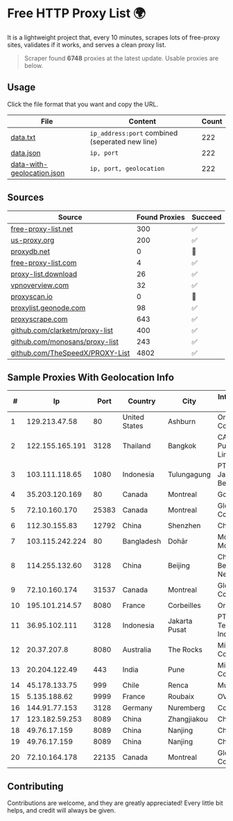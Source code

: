
# Free HTTP Proxy List 🌍

It is a lightweight project that, every 10 minutes, scrapes lots of free-proxy sites, validates if it works, and serves a clean proxy list.


> Scraper found **6748** proxies at the latest update. Usable proxies are below.

## Usage

Click the file format that you want and copy the URL.


|File|Content|Count|
|----|-------|-----|
|[data.txt](https://raw.githubusercontent.com/themiralay/Proxy-List-World/master/data.txt)|`ip_address:port` combined (seperated new line)|222|
|[data.json](https://raw.githubusercontent.com/themiralay/Proxy-List-World/master/data.json)|`ip, port`|222|
|[data-with-geolocation.json](https://raw.githubusercontent.com/themiralay/Proxy-List-World/master/data-with-geolocation.json)|`ip, port, geolocation`|222|

## Sources

|Source|Found Proxies|Succeed|
|------|-------------|-------|
|[free-proxy-list.net](https://free-proxy-list.net)|300|✅|
|[us-proxy.org](https://www.us-proxy.org)|200|✅|
|[proxydb.net](http://proxydb.net)|0|🚫|
|[free-proxy-list.com](https://free-proxy-list.com/?page=&port=&type%5B%5D=http&type%5B%5D=https&up_time=0&search=Search)|4|✅|
|[proxy-list.download](https://www.proxy-list.download/HTTP)|26|✅|
|[vpnoverview.com](https://vpnoverview.com/privacy/anonymous-browsing/free-proxy-servers)|32|✅|
|[proxyscan.io](https://www.proxyscan.io)|0|🚫|
|[proxylist.geonode.com](https://proxylist.geonode.com/api/proxy-list?limit=300&page=1&sort_by=lastChecked&sort_type=desc&protocols=http,https)|98|✅|
|[proxyscrape.com](https://api.proxyscrape.com/v2/?request=displayproxies&protocol=http&timeout=10000&country=all&ssl=all&anonymity=all)|643|✅|
|[github.com/clarketm/proxy-list](https://raw.githubusercontent.com/clarketm/proxy-list/master/proxy-list-raw.txt)|400|✅|
|[github.com/monosans/proxy-list](https://raw.githubusercontent.com/monosans/proxy-list/main/proxies/http.txt)|243|✅|
|[github.com/TheSpeedX/PROXY-List](https://raw.githubusercontent.com/TheSpeedX/PROXY-List/master/http.txt)|4802|✅|


## Sample Proxies With Geolocation Info

|#|Ip|Port|Country|City|Internet Service Provider|
|-|--|----|-------|----|-------------------------|
|1|129.213.47.58|80|United States|Ashburn|Oracle Corporation|
|2|122.155.165.191|3128|Thailand|Bangkok|CAT Telecom Public Company Limited|
|3|103.111.118.65|1080|Indonesia|Tulungagung|PT Dimensi Jaringan Bersinar|
|4|35.203.120.169|80|Canada|Montreal|Google LLC|
|5|72.10.160.170|25383|Canada|Montreal|GloboTech Communications|
|6|112.30.155.83|12792|China|Shenzhen|China Mobile|
|7|103.115.242.224|80|Bangladesh|Dohār|Md. Rashed Mollah|
|8|114.255.132.60|3128|China|Beijing|China Unicom Beijing Province Network|
|9|72.10.160.174|31537|Canada|Montreal|GloboTech Communications|
|10|195.101.214.57|8080|France|Corbeilles|Orange S.A.|
|11|36.95.102.111|3128|Indonesia|Jakarta Pusat|PT. Telekomunikasi Indonesia|
|12|20.37.207.8|8080|Australia|The Rocks|Microsoft Corporation|
|13|20.204.122.49|443|India|Pune|Microsoft Corporation|
|14|45.178.133.75|999|Chile|Renca|Mundonet S.p.A|
|15|5.135.188.62|9999|France|Roubaix|OVH SAS|
|16|144.91.77.153|3128|Germany|Nuremberg|Contabo GmbH|
|17|123.182.59.253|8089|China|Zhangjiakou|China Telecom|
|18|49.76.17.159|8089|China|Nanjing|Chinanet|
|19|49.76.17.159|8089|China|Nanjing|Chinanet|
|20|72.10.164.178|22135|Canada|Montreal|GloboTech Communications|



## Contributing

Contributions are welcome, and they are greatly appreciated! Every
little bit helps, and credit will always be given.

